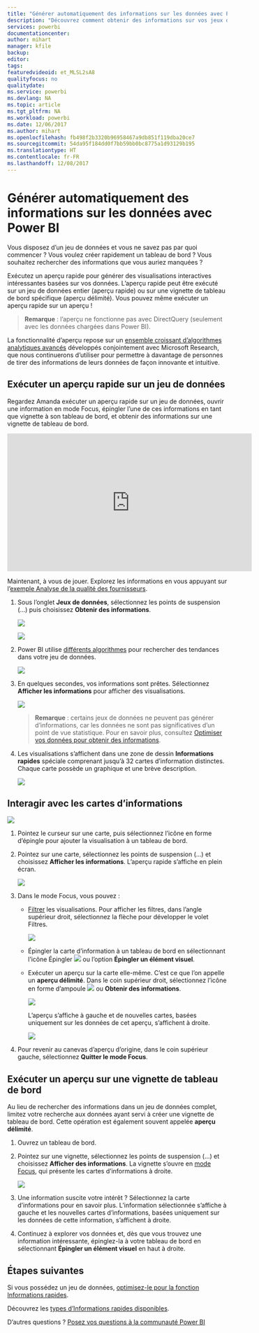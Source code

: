 ```yaml
---
title: "Générer automatiquement des informations sur les données avec Power BI"
description: "Découvrez comment obtenir des informations sur vos jeux de données et vignettes de tableaux de bord."
services: powerbi
documentationcenter: 
author: mihart
manager: kfile
backup: 
editor: 
tags: 
featuredvideoid: et_MLSL2sA8
qualityfocus: no
qualitydate: 
ms.service: powerbi
ms.devlang: NA
ms.topic: article
ms.tgt_pltfrm: NA
ms.workload: powerbi
ms.date: 12/06/2017
ms.author: mihart
ms.openlocfilehash: fb498f2b3320b96958467a9db851f119dba20ce7
ms.sourcegitcommit: 54da95f184dd0f7bb59bb0bc8775a1d93129b195
ms.translationtype: HT
ms.contentlocale: fr-FR
ms.lasthandoff: 12/08/2017
---
```

# <a name="automatically-generate-data-insights-with-power-bi"></a>Générer automatiquement des informations sur les données avec Power BI
Vous disposez d’un jeu de données et vous ne savez pas par quoi commencer ?  Vous voulez créer rapidement un tableau de bord ?  Vous souhaitez rechercher des informations que vous auriez manquées ?

Exécutez un aperçu rapide pour générer des visualisations interactives intéressantes basées sur vos données. L’aperçu rapide peut être exécuté sur un jeu de données entier (aperçu rapide) ou sur une vignette de tableau de bord spécifique (aperçu délimité). Vous pouvez même exécuter un aperçu rapide sur un aperçu !

> **Remarque** : l’aperçu ne fonctionne pas avec DirectQuery (seulement avec les données chargées dans Power BI).
> 
> 

La fonctionnalité d’aperçu repose sur un [ensemble croissant d’algorithmes analytiques avancés](service-insight-types.md) développés conjointement avec Microsoft Research, que nous continuerons d’utiliser pour permettre à davantage de personnes de tirer des informations de leurs données de façon innovante et intuitive.

## <a name="run-quick-insights-on-a-dataset"></a>Exécuter un aperçu rapide sur un jeu de données
Regardez Amanda exécuter un aperçu rapide sur un jeu de données, ouvrir une information en mode Focus, épingler l’une de ces informations en tant que vignette à son tableau de bord, et obtenir des informations sur une vignette de tableau de bord.

<iframe width="560" height="315" src="https://www.youtube.com/embed/et_MLSL2sA8" frameborder="0" allowfullscreen></iframe>


Maintenant, à vous de jouer. Explorez les informations en vous appuyant sur l’[exemple Analyse de la qualité des fournisseurs](sample-supplier-quality.md).

1. Sous l’onglet **Jeux de données**, sélectionnez les points de suspension (…) puis choisissez **Obtenir des informations**.
   
    ![](media/service-insights/power-bi-ellipses.png)
   
    ![](media/service-insights/power-bi-tab.png)
2. Power BI utilise [différents algorithmes](service-insight-types.md) pour rechercher des tendances dans votre jeu de données.
   
    ![](media/service-insights/pbi_autoinsightssearching.png)
3. En quelques secondes, vos informations sont prêtes.  Sélectionnez **Afficher les informations** pour afficher des visualisations.
   
    ![](media/service-insights/pbi_autoinsightsuccess.png)
   
   > **Remarque** : certains jeux de données ne peuvent pas générer d’informations, car les données ne sont pas significatives d’un point de vue statistique.  Pour en savoir plus, consultez [Optimiser vos données pour obtenir des informations](service-insights-optimize.md).
   > 
   > 
1. Les visualisations s’affichent dans une zone de dessin **Informations rapides** spéciale comprenant jusqu’à 32 cartes d’information distinctes. Chaque carte possède un graphique et une brève description.
   
    ![](media/service-insights/power-bi-insights.png)

## <a name="interact-with-the-insight-cards"></a>Interagir avec les cartes d’informations
  ![](media/service-insights/pbi_hover.png)

1. Pointez le curseur sur une carte, puis sélectionnez l’icône en forme d’épingle pour ajouter la visualisation à un tableau de bord.
2. Pointez sur une carte, sélectionnez les points de suspension (...) et choisissez **Afficher les informations**. L’aperçu rapide s’affiche en plein écran.
   
    ![](media/service-insights/power-bi-insight-focus.png)
3. Dans le mode Focus, vous pouvez :
   
   * [Filtrer](service-interact-with-a-report-in-reading-view.md) les visualisations.  Pour afficher les filtres, dans l’angle supérieur droit, sélectionnez la flèche pour développer le volet Filtres.
     
        ![](media/service-insights/power-bi-insights-filter-new.png)
   * Épingler la carte d’information à un tableau de bord en sélectionnant l’icône Épingler ![](media/service-insights/power-bi-pin-icon.png) ou l’option **Épingler un élément visuel**.
   * Exécuter un aperçu sur la carte elle-même. C’est ce que l’on appelle un **aperçu délimité**. Dans le coin supérieur droit, sélectionnez l’icône en forme d’ampoule ![](media/service-insights/power-bi-bulb-icon.png) ou **Obtenir des informations**.
     
       ![](media/service-insights/pbi-autoinsights-tile.png)
     
     L’aperçu s’affiche à gauche et de nouvelles cartes, basées uniquement sur les données de cet aperçu, s’affichent à droite.
     
       ![](media/service-insights/power-bi-insights-on-insights-new.png)
4. Pour revenir au canevas d’aperçu d’origine, dans le coin supérieur gauche, sélectionnez **Quitter le mode Focus**.

## <a name="run-insights-on-a-dashboard-tile"></a>Exécuter un aperçu sur une vignette de tableau de bord
Au lieu de rechercher des informations dans un jeu de données complet, limitez votre recherche aux données ayant servi à créer une vignette de tableau de bord. Cette opération est également souvent appelée **aperçu délimité**.

1. Ouvrez un tableau de bord.
2. Pointez sur une vignette, sélectionnez les points de suspension (...) et choisissez **Afficher des informations**. La vignette s’ouvre en [mode Focus](service-focus-mode.md), qui présente les cartes d’informations à droite.    
   
    ![](media/service-insights/pbi-insights-tile.png)    
4. Une information suscite votre intérêt ? Sélectionnez la carte d’informations pour en savoir plus. L’information sélectionnée s’affiche à gauche et les nouvelles cartes d’informations, basées uniquement sur les données de cette information, s’affichent à droite.    
6. Continuez à explorer vos données et, dès que vous trouvez une information intéressante, épinglez-la à votre tableau de bord en sélectionnant **Épingler un élément visuel** en haut à droite.

## <a name="next-steps"></a>Étapes suivantes
Si vous possédez un jeu de données, [optimisez-le pour la fonction Informations rapides](service-insights-optimize.md).

Découvrez les [types d’Informations rapides disponibles](service-insight-types.md).

D’autres questions ? [Posez vos questions à la communauté Power BI](http://community.powerbi.com/)


